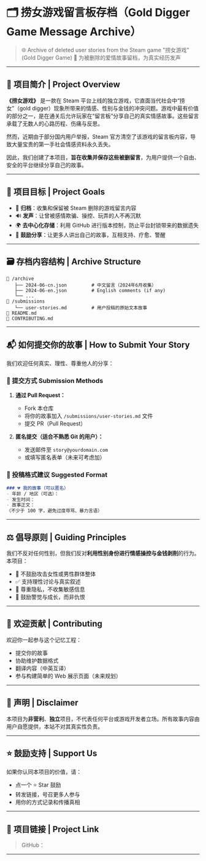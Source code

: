 # 🗂 捞女游戏留言板存档（Gold Digger Game Message Archive）

> 🌐 Archive of deleted user stories from the Steam game "捞女游戏" (Gold Digger Game)
> 🎯 为被删除的爱情故事留档，为真实经历发声

---

## 🧭 项目简介 | Project Overview

**《捞女游戏》** 是一款在 Steam 平台上线的独立游戏，它直面当代社会中“捞女”（gold digger）现象所带来的情感、性别与金钱的冲突问题。游戏中最有价值的部分之一，是在通关后允许玩家在“留言板”分享自己的真实情感故事。这些留言承载了无数人的心路历程、伤痛与反思。

然而，近期由于部分国内用户举报，Steam 官方清空了该游戏的留言板内容，导致大量宝贵的第一手社会情感资料永久丢失。

因此，我们创建了本项目，**旨在收集并保存这些被删留言**，为用户提供一个自由、安全的平台继续分享自己的故事。

---

## 🎯 项目目标 | Project Goals

* 📝 **归档**：收集和保留被 Steam 删除的游戏留言内容
* 🔊 **发声**：让曾被感情欺骗、操控、玩弄的人不再沉默
* 🌍 **去中心化存储**：利用 GitHub 进行版本控制，防止平台封锁带来的数据遗失
* 🤝 **鼓励分享**：让更多人讲出自己的故事，互相支持、疗愈、警醒

---

## 🗃 存档内容结构 | Archive Structure

```
📁 /archive
   ├── 2024-06-cn.json         # 中文留言（2024年6月收集）
   ├── 2024-06-en.json         # English comments (if any)
   └── ...
📁 /submissions
   └── user-stories.md         # 用户投稿的原始文本故事
📄 README.md
📄 CONTRIBUTING.md
```

---

## 📬 如何提交你的故事 | How to Submit Your Story

我们欢迎任何真实、理性、尊重他人的分享：

### 🧾 提交方式 Submission Methods

1. **通过 Pull Request：**

   * Fork 本仓库
   * 将你的故事加入 `/submissions/user-stories.md` 文件
   * 提交 PR（Pull Request）

2. **匿名提交（适合不熟悉 Git 的用户）：**

   * 发送邮件至 `story@yourdomain.com`
   * 或填写匿名表单（未来可考虑加）

### 💬 投稿格式建议 Suggested Format

```markdown
### 💔 我的故事（可以匿名）
- 年龄 / 地区（可选）：
- 发生时间：
- 故事正文：
（不少于 100 字，避免过度辱骂、暴力言语）
```

---

## ⚖️ 倡导原则 | Guiding Principles

我们不反对任何性别，但我们反对**利用性别身份进行情感操控与金钱剥削**的行为。本项目：

* 🚫 不鼓励攻击女性或男性群体整体
* ✅ 支持理性讨论与真实叙述
* 🔐 尊重隐私，不收集敏感信息
* 🧠 鼓励警觉与成长，而非仇恨

---

## 👥 欢迎贡献 | Contributing

欢迎你一起参与这个记忆工程：

* 提交你的故事
* 协助维护数据格式
* 翻译内容（中英互译）
* 参与构建简单的 Web 展示页面（未来规划）

---

## 📢 声明 | Disclaimer

本项目为**非营利**、**独立**项目，不代表任何平台或游戏开发者立场。所有故事内容由用户自愿提供，本站不对其真实性负责。

---

## ⭐ 鼓励支持 | Support Us

如果你认同本项目的价值，请：

* 点一个 ⭐️ Star 鼓励
* 转发链接，号召更多人参与
* 用你的方式记录和传播真相

---

## 🔗 项目链接 | Project Link

> GitHub：

---
